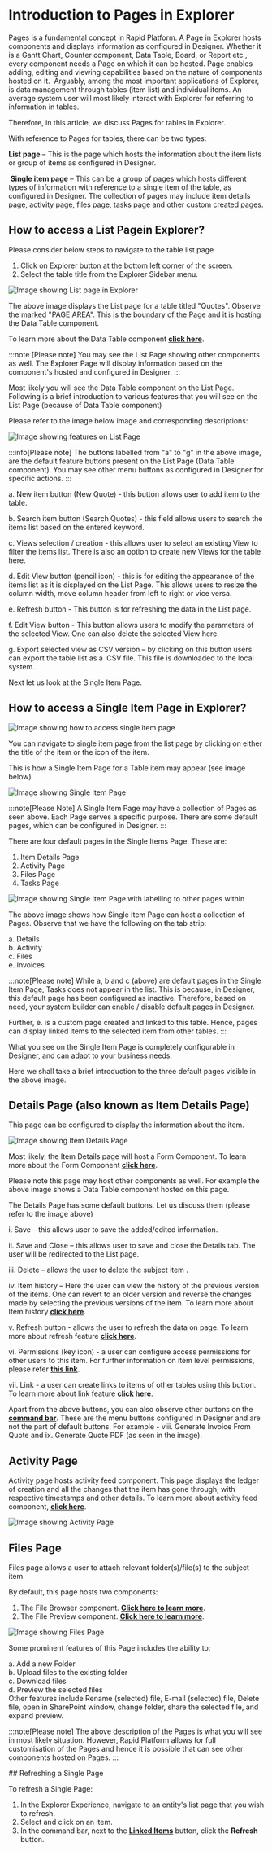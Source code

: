 # Introduction to Pages in Explorer

Pages is a fundamental concept in Rapid Platform. A Page in Explorer hosts components and displays information as configured in Designer. Whether it is a Gantt Chart, Counter component, Data Table, Board, or Report etc., every component needs a Page on which it can be hosted. Page enables adding, editing and viewing capabilities based on the nature of components hosted on it.​
​
Arguably, among the most important applications of Explorer, is data management through tables (item list) and individual items. An average system user will most likely interact with Explorer for referring to information in tables.​

Therefore, in this article, we discuss Pages for tables in Explorer.​

​With reference to Pages for tables, there can be two types:​

**List page** – This is the page which hosts the information about the item lists or group of items as configured in Designer.  
  
  ​
**Single item page** – This can be a group of pages which hosts different types of information with reference to a single item of the table, as configured in Designer. The collection of pages may include item details page, activity page, files page, tasks page and other custom created pages.

## How to access a List Page​ in Explorer?

Please consider below steps to navigate to the table list page 

1. Click on Explorer button at the bottom left corner of the screen.
2. Select the table title from the Explorer Sidebar menu.​

​![Image showing List page in Explorer](<Explorer Page 1.png>)

The above image displays the List page for a table titled "Quotes". Observe the marked "PAGE AREA". This is the boundary of the Page and it is hosting the Data Table component. 

To learn more about the Data Table component <a href="https://rapiddocs.z8.web.core.windows.net/docs/Rapid/User%20Manual/Explorer/Page%20Components/Data%20Table%20Component/" target="_blank">**click here**</a>.

:::note [Please note]
You may see the List Page showing other components as well. The Explorer Page will display information based on the component's hosted and configured in Designer.
:::

Most likely you will see the Data Table component on the List Page. Following is a brief introduction to various features that you will see on the List Page (because of Data Table component)

Please refer to the image below image and corresponding descriptions:

![Image showing features on List Page](<Explorer Page 2.png>)

:::info[Please note]
The buttons labelled from "a" to "g" in the above image, are the default feature buttons present on the List Page (Data Table component). You may see other menu buttons as configured in Designer for specific actions.
:::

a. New item button (New Quote) - this button allows user to add item to the table.​  
  


b. Search item button (Search Quotes) - this field allows users to search the items list based on the entered keyword.  
  


c. Views selection / creation - this allows user to select an existing View to filter the items list. There is also an option to create new Views for the table here.  
  


d. Edit View button (pencil icon) - this is for editing the appearance of the items list as it is displayed on the List Page. This allows users to resize the column width, move column header from left to right or vice versa.​  
  

e. Refresh button - This button is for refreshing the data in the List page.​  
  


f. Edit View button - This button allows users to modify the parameters of the selected View. ​One can also delete the selected View here.  
  


g. Export selected view as CSV version – by clicking on this button users can export the table list as a .CSV file. This file is downloaded to the local system.  
  


Next let us look at the Single Item Page.

## How to access a Single Item Page​ in Explorer?

![Image showing how to access single item page](<Explorer Page 3.png>)

​You can navigate to single item page from the list page by clicking on either the title of the item or the icon of the item. 

This is how a Single Item Page for a Table item may appear (see image below)

![Image showing Single Item Page](<Explorer Page 4.png>)

:::note[Please Note]
A Single Item Page may have a collection of Pages as seen above. Each Page serves a specific purpose. There are some default pages, which can be configured in Designer.
:::

There are four default pages in the Single Items Page. These are:

1. Item Details Page
2. Activity Page
3. Files Page
4. Tasks Page

![Image showing Single Item Page with labelling to other pages within](<Explorer Page 5.png>)

The above image shows how Single Item Page can host a collection of Pages. Observe that we have the following on the tab strip:

a. Details  
b. Activity  
c. Files  
e. Invoices  

:::note[Please note]
While a, b and c (above) are default pages in the Single Item Page, Tasks does not appear in the list. This is because, in Designer, this default page has been configured as inactive. Therefore, based on need, your system builder can enable / disable default pages in Designer. 

Further, e. is a custom page created and linked to this table. 
Hence, pages can display linked items to the selected item from other tables.
:::

What you see on the Single Item Page is completely configurable in Designer, and can adapt to your business needs.

Here we shall take a brief introduction to the three default pages visible in the above image.

## Details Page (also known as Item Details Page)

This page can be configured to display the information about the item. 

![Image showing Item Details Page](<Explorer Page 6.png>)

Most likely, the Item Details page will host a Form Component. To learn more about the Form Component <a href="https://rapiddocs.z8.web.core.windows.net/docs/Rapid/User%20Manual/Explorer/Page%20Components/Form%20Component/" target="_blank">**click here**</a>.

Please note this page may host other components as well. For example the above image shows a Data Table component hosted on this page.  

The Details Page has some default buttons. Let us discuss them (please refer to the image above)

i. Save – this allows user to save the added/edited information.​

ii. Save and Close – this allows user to save and close the Details tab. The user will be redirected to the List page.​

iii. Delete – allows the user to delete the subject item . 

iv. Item history – Here the user can view the history of the previous version of the items. One can revert to an older version and reverse the changes made by selecting the previous versions of the item. To learn more about Item history <a href="https://rapiddocs.z8.web.core.windows.net/docs/Rapid/User%20Manual/Explorer/Items/item-history/" target="_blank">**click here**</a>.

v. Refresh button - allows the user to refresh the data on page.​ To learn more about refresh feature <a href="https://rapiddocs.z8.web.core.windows.net/docs/Rapid/User%20Manual/Explorer/Items/item-history/" target="_blank">**click here**</a>.

vi. Permissions (key icon) - a user can configure access permissions for other users to this item. For further information on item level permissions, please refer <a href="https://rapiddocs.z8.web.core.windows.net/docs/Rapid/User%20Manual/Explorer/Items/permissions/" target="_blank">**this link**</a>.

vii. Link - a user can create links to items of other tables using this button. To learn more about link feature <a href="https://rapiddocs.z8.web.core.windows.net/docs/Rapid/User%20Manual/Explorer/Page%20Components/linked-items/" target="_blank">**click here**</a>.​  

Apart from the above buttons, you can also observe other buttons on the <a href="https://rapiddocs.z8.web.core.windows.net/docs/Rapid/User%20Manual/glossary/#command-bar" target="_blank">**command bar**</a>.​  These are the menu buttons configured in Designer and are not the part of  default buttons​. For example - viii. Generate Invoice From Quote and ix. Generate Quote PDF (as seen in the image).

## Activity Page

Activity page hosts activity feed component. This page displays the ledger of creation and all the changes that the item has gone through, with respective timestamps and other details. To learn more about activity feed component, <a href="https://rapiddocs.z8.web.core.windows.net/docs/Rapid/User%20Manual/Explorer/Page%20Components/Activity%20Feed%20Component/" target="_blank">**click here**</a>.

![Image showing Activity Page](<Explorer Page 7.png>)

## Files Page

Files page allows a user to attach relevant folder(s)/file(s)  to the subject item. 

By default, this page hosts two components:
1. The File Browser component. <a href="https://rapiddocs.z8.web.core.windows.net/docs/Rapid/User%20Manual/Explorer/Page%20Components/File%20Browser%20Component/" target="_blank">**Click here to learn more**</a>.
2. The File Preview component. <a href="https://rapiddocs.z8.web.core.windows.net/docs/Rapid/User%20Manual/Explorer/Page%20Components/File%20Preview%20Component/" target="_blank">**Click here to learn more**</a>.

![Image showing Files Page](<Explorer Page 8.png>)  

Some prominent features of this Page includes the ability to:

a. Add a new Folder​  
b. Upload files​ to the existing folder  
c. Download files​  
d. Preview the selected files​  
​
Other features include
Rename (selected) file, E-mail (selected) file, Delete file, open in SharePoint window, change folder, share the selected file, and expand preview.


:::note[Please note]
The above description of the Pages is what you will see in most likely situation. However, Rapid Platform​ allows for full customisation of the Pages and hence it is possible that can see other components hosted on Pages.
:::

​## Refreshing a Single Page

To refresh a Single Page:

1. In the Explorer Experience, navigate to an entity's list page that you wish to refresh.
2. Select and click on an item.
3. In the command bar, next to the [**Linked Items**](</docs/Rapid/3-User Manual/2-Explorer/3-Pages/2-Page Components/linked-items/linked-items.md>) button, click the **Refresh** button.